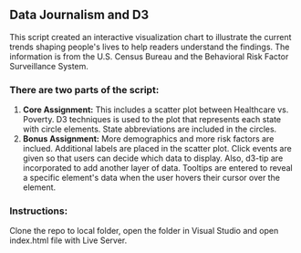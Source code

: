 ## Data Journalism and D3

This script created an interactive visualization chart to illustrate the current trends shaping people's lives to help readers understand the findings.
The information is from the U.S. Census Bureau and the Behavioral Risk Factor Surveillance System.

### There are two parts of the script:
1. **Core Assignment:** This includes a scatter plot between Healthcare vs. Poverty. D3 techniques is used to the plot that represents each state with circle elements. 
State abbreviations are included in the circles.
2. **Bonus Assignment:** More demographics and more risk factors are inclued. Additional labels are placed in the scatter plot. Click events are given so that users can decide which data to display. Also, d3-tip are incorporated to add another layer of data. Tooltips are entered to reveal a specific element's data when the user hovers their cursor over the element.

### Instructions:
Clone the repo to local folder, open the folder in Visual Studio and open index.html file with Live Server.
